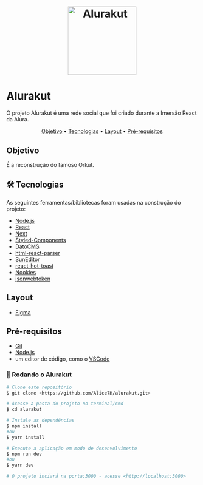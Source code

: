 <h1 align="center">
  <img alt="Alurakut" title="#Alurakut" src="http://alurakut.vercel.app//logo.svg" alt="Alurakut logo" width="180px">
</h1>

# Alurakut
O projeto Alurakut é uma rede social que foi criado durante a Imersão React da Alura.

<p align="center">
 <a href="#objetivo">Objetivo</a> • 
 <a href="#tecnologias">Tecnologias</a> • 
 <a href="#layout">Layout</a> • 
 <a href="#pré-requisitos">Pré-requisitos</a>
</p>

## Objetivo 
É a reconstrução do famoso Orkut.

## 🛠 Tecnologias
As seguintes ferramentas/bibliotecas foram usadas na construção do projeto:

- [Node.js](https://nodejs.org/en/)
- [React](https://pt-br.reactjs.org/)
- [Next](https://nextjs.org/)
- [Styled-Components](https://styled-components.com/)
- [DatoCMS](https://www.datocms.com)
- [html-react-parser](https://www.npmjs.com/package/html-react-parser)
- [SunEditor](http://suneditor.com/sample/index.html)
- [react-hot-toast](https://react-hot-toast.com/)
- [Nookies](https://github.com/maticzav/nookies)
- [jsonwebtoken](https://jwt.io/)

## Layout 
- [Figma](https://www.figma.com/file/K68ZzQKDgtINkSrjI4H4vA/Alurakut?node-id=58%3A0)

## Pré-requisitos

- [Git](https://git-scm.com)
- [Node.js](https://nodejs.org/en/) 
- um editor de código, como o [VSCode](https://code.visualstudio.com/)

### 🎲 Rodando o Alurakut
```bash
# Clone este repositório
$ git clone <https://github.com/Alice7H/alurakut.git>

# Acesse a pasta do projeto no terminal/cmd
$ cd alurakut

# Instale as dependências
$ npm install
#ou
$ yarn install

# Execute a aplicação em modo de desenvolvimento
$ npm run dev
#ou
$ yarn dev

# O projeto inciará na porta:3000 - acesse <http://localhost:3000>
```
